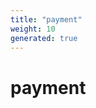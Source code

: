 ```yaml
---
title: "payment"
weight: 10
generated: true
---
```

<!-- This file was generated from the Vendure TypeScript source. Do not modify. Instead, re-run "generate-docs" -->


# payment